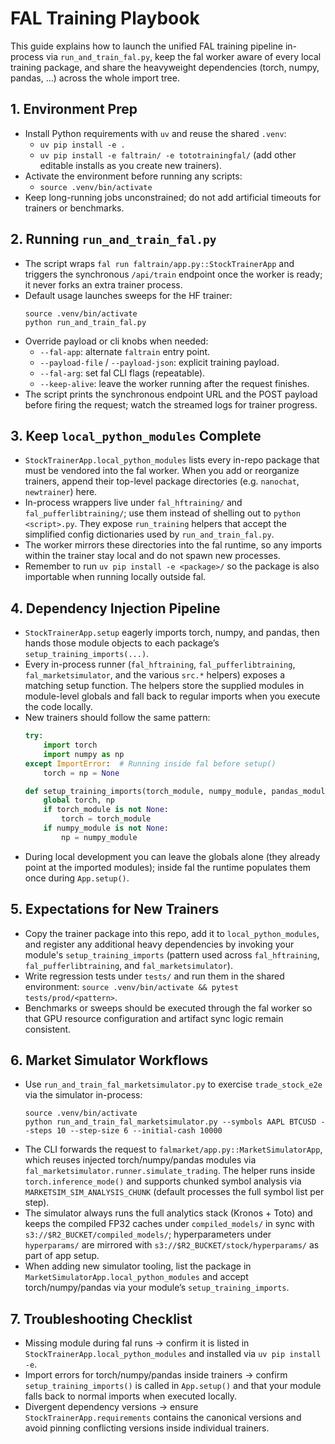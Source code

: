# FAL Training Playbook

This guide explains how to launch the unified FAL training pipeline in-process
via `run_and_train_fal.py`, keep the fal worker aware of every local training
package, and share the heavyweight dependencies (torch, numpy, pandas, …)
across the whole import tree.

## 1. Environment Prep

- Install Python requirements with `uv` and reuse the shared `.venv`:
  - `uv pip install -e .`
  - `uv pip install -e faltrain/ -e tototrainingfal/` (add other editable
    installs as you create new trainers).
- Activate the environment before running any scripts:
  - `source .venv/bin/activate`
- Keep long-running jobs unconstrained; do not add artificial timeouts for
  trainers or benchmarks.

## 2. Running `run_and_train_fal.py`

- The script wraps `fal run faltrain/app.py::StockTrainerApp` and triggers the
  synchronous `/api/train` endpoint once the worker is ready; it never forks an
  extra trainer process.
- Default usage launches sweeps for the HF trainer:
  ```
  source .venv/bin/activate
  python run_and_train_fal.py
  ```
- Override payload or cli knobs when needed:
  - `--fal-app`: alternate `faltrain` entry point.
  - `--payload-file` / `--payload-json`: explicit training payload.
  - `--fal-arg`: set fal CLI flags (repeatable).
  - `--keep-alive`: leave the worker running after the request finishes.
- The script prints the synchronous endpoint URL and the POST payload before
  firing the request; watch the streamed logs for trainer progress.

## 3. Keep `local_python_modules` Complete

- `StockTrainerApp.local_python_modules` lists every in-repo package that must
  be vendored into the fal worker. When you add or reorganize trainers, append
  their top-level package directories (e.g. `nanochat`, `newtrainer`) here.
- In-process wrappers live under `fal_hftraining/` and `fal_pufferlibtraining/`;
  use them instead of shelling out to `python <script>.py`. They expose
  `run_training` helpers that accept the simplified config dictionaries used by
  `run_and_train_fal.py`.
- The worker mirrors these directories into the fal runtime, so any imports
  within the trainer stay local and do not spawn new processes.
- Remember to run `uv pip install -e <package>/` so the package is also
  importable when running locally outside fal.

## 4. Dependency Injection Pipeline

- `StockTrainerApp.setup` eagerly imports torch, numpy, and pandas, then hands
  those module objects to each package’s `setup_training_imports(...)`.
- Every in-process runner (`fal_hftraining`, `fal_pufferlibtraining`,
  `fal_marketsimulator`, and the various `src.*` helpers) exposes a matching
  setup function. The helpers store the supplied modules in module-level
  globals and fall back to regular imports when you execute the code locally.
- New trainers should follow the same pattern:
  ```python
  try:
      import torch
      import numpy as np
  except ImportError:  # Running inside fal before setup()
      torch = np = None

  def setup_training_imports(torch_module, numpy_module, pandas_module=None):
      global torch, np
      if torch_module is not None:
          torch = torch_module
      if numpy_module is not None:
          np = numpy_module
  ```
- During local development you can leave the globals alone (they already point
  at the imported modules); inside fal the runtime populates them once during
  `App.setup()`.

## 5. Expectations for New Trainers

- Copy the trainer package into this repo, add it to
  `local_python_modules`, and register any additional heavy dependencies by
  invoking your module's `setup_training_imports` (pattern used across
  `fal_hftraining`, `fal_pufferlibtraining`, and `fal_marketsimulator`).
- Write regression tests under `tests/` and run them in the shared environment:
  `source .venv/bin/activate && pytest tests/prod/<pattern>`.
- Benchmarks or sweeps should be executed through the fal worker so that GPU
  resource configuration and artifact sync logic remain consistent.

## 6. Market Simulator Workflows

- Use `run_and_train_fal_marketsimulator.py` to exercise `trade_stock_e2e` via
  the simulator in-process:
  ```
  source .venv/bin/activate
  python run_and_train_fal_marketsimulator.py --symbols AAPL BTCUSD --steps 10 --step-size 6 --initial-cash 10000
  ```
- The CLI forwards the request to `falmarket/app.py::MarketSimulatorApp`,
  which reuses injected torch/numpy/pandas modules via
  `fal_marketsimulator.runner.simulate_trading`.  The helper runs inside
  `torch.inference_mode()` and supports chunked symbol analysis via
  `MARKETSIM_SIM_ANALYSIS_CHUNK` (default processes the full symbol list per
  step).
- The simulator always runs the full analytics stack (Kronos + Toto) and keeps
  the compiled FP32 caches under `compiled_models/` in sync with
  `s3://$R2_BUCKET/compiled_models/`; hyperparameters under `hyperparams/` are
  mirrored with `s3://$R2_BUCKET/stock/hyperparams/` as part of app setup.
- When adding new simulator tooling, list the package in
  `MarketSimulatorApp.local_python_modules` and accept torch/numpy/pandas via
  your module’s `setup_training_imports`.

## 7. Troubleshooting Checklist

- Missing module during fal runs → confirm it is listed in
  `StockTrainerApp.local_python_modules` and installed via `uv pip install -e`.
- Import errors for torch/numpy/pandas inside trainers → confirm
  `setup_training_imports()` is called in `App.setup()` and that your module
  falls back to normal imports when executed locally.
- Divergent dependency versions → ensure `StockTrainerApp.requirements`
  contains the canonical versions and avoid pinning conflicting versions inside
  individual trainers.
